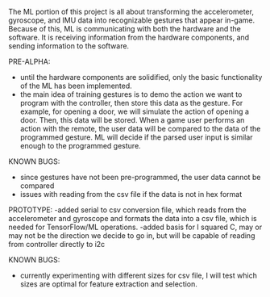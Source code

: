 The ML portion of this project is all about transforming the accelerometer, gyroscope, and IMU data into recognizable gestures that appear in-game. Because of this, ML is communicating with both the hardware and the software. It is receiving information from the hardware components, and sending information to the software. 

PRE-ALPHA:
- until the hardware components are solidified, only the basic functionality of the ML has been implemented. 
- the main idea of training gestures is to demo the action we want to program with the controller, then store this data as the gesture. For example, for opening a door, we will simulate the action of opening a door. Then, this data will be stored. When a game user performs an action with the remote, the user data will be compared to the data of the programmed gesture. ML will decide if the parsed user input is similar enough to the programmed gesture. 

KNOWN BUGS: 
- since gestures have not been pre-programmed, the user data cannot be compared 
- issues with reading from the csv file if the data is not in hex format

PROTOTYPE:
-added serial to csv conversion file, which reads from the accelerometer and gyroscope and formats the data into a csv file, which is needed for TensorFlow/ML operations.
-added basis for I squared C, may or may not be the direction we decide to go in, but will be capable of reading from controller directly to i2c

KNOWN BUGS:
- currently experimenting with different sizes for csv file, I will test which sizes are optimal for feature extraction and selection.
